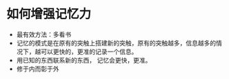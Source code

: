 # 如何增强记忆力
- 最有效方法：多看书
- 记忆的模式是在原有的突触上搭建新的突触，原有的突触越多，信息越多的情况下，越可以更快的，更准的记录一个信息。
- 用已知的东西联系新的东西，  记忆会更快，更准。
- 修于内而彰于外
